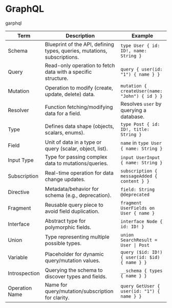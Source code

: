 # GraphQL
garphql

| Term              | Description                                                                | Example                                                               |
|-------------------|----------------------------------------------------------------------------|-----------------------------------------------------------------------|
| Schema            | Blueprint of the API, defining types, queries, mutations, subscriptions.    | `type User { id: ID!, name: String }`                                 |
| Query             | Read-only operation to fetch data with a specific structure.                | `query { user(id: "1") { name } }`                                    |
| Mutation          | Operation to modify (create, update, delete) data.                          | `mutation { createUser(name: "John") { id } }`                        |
| Resolver          | Function fetching/modifying data for a field.                               | Resolves `user` by querying a database.                               |
| Type              | Defines data shape (objects, scalars, enums).                               | `type Post { id: ID!, title: String }`                                |
| Field             | Unit of data in a type or query (scalar, object, list).                     | `name` in `type User { name: String }`                                |
| Input Type        | Type for passing complex data to mutations/queries.                         | `input UserInput { name: String }`                                    |
| Subscription      | Real-time operation for data change updates.                                | `subscription { messageAdded { content } }`                           |
| Directive         | Metadata/behavior for schema (e.g., deprecation).                           | `field: String @deprecated`                                           |
| Fragment          | Reusable query piece to avoid field duplication.                            | `fragment UserFields on User { name }`                                |
| Interface         | Abstract type for polymorphic fields.                                       | `interface Node { id: ID! }`                                          |
| Union             | Type representing multiple possible types.                                  | `union SearchResult = User \| Post`                                   |
| Variable          | Placeholder for dynamic query/mutation values.                              | `query ($id: ID!) { user(id: $id) { name } }`                         |
| Introspection     | Querying the schema to discover types and fields.                           | `__schema { types { name } }`                                         |
| Operation Name    | Name for query/mutation/subscription for clarity.                           | `query GetUser { user(id: "1") { name } }`                            |

